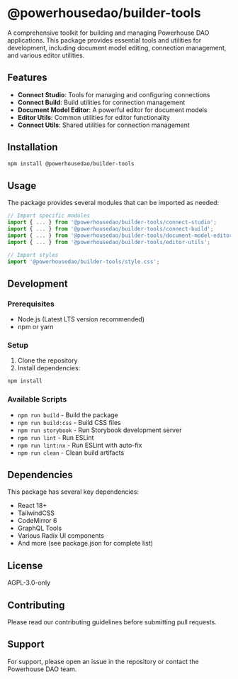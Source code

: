# @powerhousedao/builder-tools

A comprehensive toolkit for building and managing Powerhouse DAO applications. This package provides essential tools and utilities for development, including document model editing, connection management, and various editor utilities.

## Features

- **Connect Studio**: Tools for managing and configuring connections
- **Connect Build**: Build utilities for connection management
- **Document Model Editor**: A powerful editor for document models
- **Editor Utils**: Common utilities for editor functionality
- **Connect Utils**: Shared utilities for connection management

## Installation

```bash
npm install @powerhousedao/builder-tools
```

## Usage

The package provides several modules that can be imported as needed:

```typescript
// Import specific modules
import { ... } from '@powerhousedao/builder-tools/connect-studio';
import { ... } from '@powerhousedao/builder-tools/connect-build';
import { ... } from '@powerhousedao/builder-tools/document-model-editor';
import { ... } from '@powerhousedao/builder-tools/editor-utils';

// Import styles
import '@powerhousedao/builder-tools/style.css';
```

## Development

### Prerequisites

- Node.js (Latest LTS version recommended)
- npm or yarn

### Setup

1. Clone the repository
2. Install dependencies:

```bash
npm install
```

### Available Scripts

- `npm run build` - Build the package
- `npm run build:css` - Build CSS files
- `npm run storybook` - Run Storybook development server
- `npm run lint` - Run ESLint
- `npm run lint:nx` - Run ESLint with auto-fix
- `npm run clean` - Clean build artifacts

## Dependencies

This package has several key dependencies:

- React 18+
- TailwindCSS
- CodeMirror 6
- GraphQL Tools
- Various Radix UI components
- And more (see package.json for complete list)

## License

AGPL-3.0-only

## Contributing

Please read our contributing guidelines before submitting pull requests.

## Support

For support, please open an issue in the repository or contact the Powerhouse DAO team.
